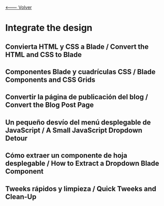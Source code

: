 [<--- Volver](/README.md)

# Integrate the design

## Convierta HTML y CSS a Blade / Convert the HTML and CSS to Blade

## Componentes Blade y cuadrículas CSS / Blade Components and CSS Grids

## Convertir la página de publicación del blog / Convert the Blog Post Page

## Un pequeño desvío del menú desplegable de JavaScript / A Small JavaScript Dropdown Detour

## Cómo extraer un componente de hoja desplegable / How to Extract a Dropdown Blade Component

## Tweeks rápidos y limpieza / Quick Tweeks and Clean-Up